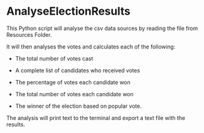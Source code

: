 # AnalyseElectionResults

This Python script will analyse the csv data sources by reading the file from Resources Folder.

It will then analyses the votes and calculates each of the following:

* The total number of votes cast

* A complete list of candidates who received votes

* The percentage of votes each candidate won

* The total number of votes each candidate won

* The winner of the election based on popular vote.

The analysis will print text to the terminal and export a text file with the results.

